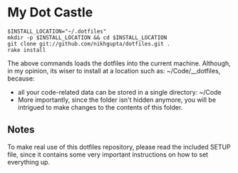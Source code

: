 My Dot Castle
=============

    $INSTALL_LOCATION="~/.dotfiles"
    mkdir -p $INSTALL_LOCATION && cd $INSTALL_LOCATION
    git clone git://github.com/nikhgupta/dotfiles.git .
    rake install

The above commands loads the dotfiles into the current machine. Although, in
my opinion, its wiser to install at a location such as: ~/Code/__dotfiles,
because:
  - all your code-related data can be stored in a single directory: ~/Code
  - More importantly, since the folder isn't hidden anymore, you will be
  	intrigued to make changes to the contents of this folder.

Notes
-----
To make real use of this dotfiles repository, please read the included
SETUP file, since it contains some very important instructions on how to set
everything up.
